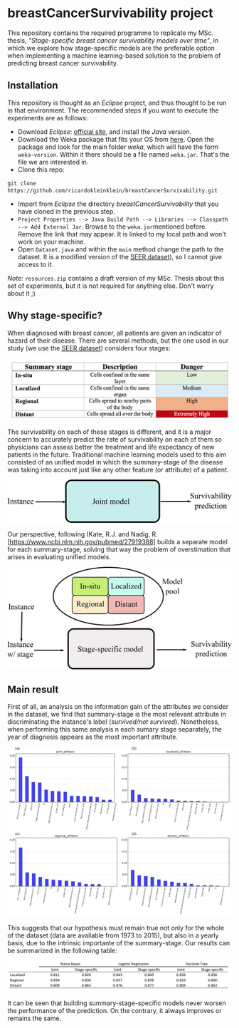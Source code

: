 # breastCancerSurvivability project

This repository contains the required programme to replicate my MSc. thesis, *"Stage-specific breast cancer survivability models over time"*, 
in which we explore how stage-specific models are the preferable option when implementing a machine learning-based solution to the problem of predicting breast cancer survivability.

## Installation

This repository is thought as an *Eclipse* project, and thus thought to be run in that environment. The recommended steps if you want to execute the experiments are as follows:

- Download *Eclipse*: [official site](https://www.eclipse.org/), and install the *Java* version.
- Download the Weka package that fits your OS from [here](https://www.cs.waikato.ac.nz/ml/weka/downloading.html). Open the package and look for the main folder *weka*, which will have the form `weka-version`. Within it there should be a file named `weka.jar`. That's the file we are interested in.
- Clone this repo:

```
git clone https://github.com/ricardokleinklein/breastCancerSurvivability.git
```

- Import from *Eclipse* the directory *breastCancerSurvivability* that you have cloned in the previous step.
- `Project Properties --> Java Build Path --> Libraries --> Classpath --> Add External Jar`. Browse to the `weka.jar`mentioned before. Remove the link that may appear. It is linked to my local path and won't work on your machine.
- Open `Dataset.java` and within the `main` method change the path to the dataset. It is a modified version of the [SEER dataset](https://seer.cancer.gov/data/)), so I cannot give access to it. 

*Note:* `resources.zip` contains a draft version of my MSc. Thesis about this set of experiments, but it is not required for anything else. Don't worry about it ;)

## Why stage-specific?

When diagnosed with breast cancer, all patients are given an indicator of hazard of their disease. There are several methods, but the one used in our study (we use the [SEER dataset](https://seer.cancer.gov/data/)) considers four stages:

![Table of breast cancer stages classification by SEER dataset.](pics/table_stages.png)

The survivability on each of these stages is different, and it is a major concern to accurately predict the rate of survivability on each of them so physicians can assess better the treatment and life expectancy of new patients in the future. Traditional machine learning models used to this aim consisted of an unified model in which the summary-stage of the disease was taking into account just like any other feature (or attribute) of a patient.

![Unified models in breast cancer survivability prediction](pics/jointmodel.png)

Our perspective, following (Kate, R.J. and Nadig, R.[https://www.ncbi.nlm.nih.gov/pubmed/27919388] builds a separate model for each summary-stage, solving that way the problem of overstimation that arises in evaluating unified models.

![Summary-stage variable breast cancer survivability prediciton models](pics/stage.png)

## Main result

First of all, an analysis on the information gain of the attributes we consider in the dataset, we find that summary-stage is the most relevant attribute in discriminating the instance's label (*survived/not survived*). Nonetheless, when performing this same analysis n each sumary stage separately, the year of diagnosis appears as the most important attribute.

![Information gain in joint model and stage-specific](pics/ig.png)

This suggests that our hypothesis must remain true not only for the whole of the dataset (data are available from 1973 to 2015), but also in a yearly basis, due to the intrinsic importante of the summary-stage. Our results can be summarized in the following table:

![Summar-stage performance on AUC for 3 different machine learning algorithms](pics/prediction.png)

It can be seen that building summary-stage-specific models never worsen the performance of the prediction. On the contrary, it always improves or remains the same.